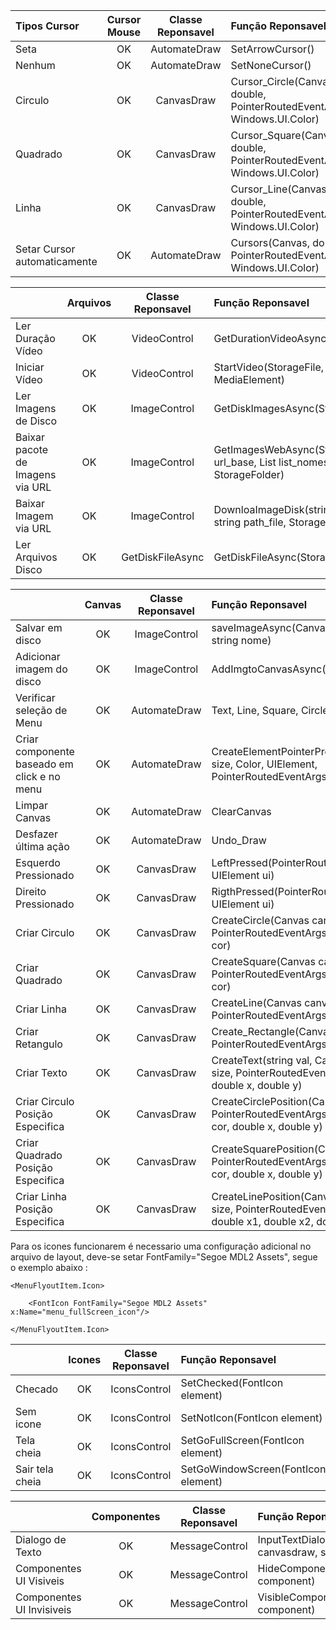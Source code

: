 |  Tipos Cursor | Cursor Mouse | Classe Reponsavel |  Função Reponsavel |
| :---         |     :---:      |   :---:      |          :--- |
| Seta | OK  |  AutomateDraw  |SetArrowCursor()
| Nenhum  | OK  |AutomateDraw  |SetNoneCursor()
| Circulo  | OK  |CanvasDraw  |Cursor_Circle(Canvas, double, PointerRoutedEventArgs, Windows.UI.Color)
| Quadrado  | OK  |CanvasDraw  |Cursor_Square(Canvas, double, PointerRoutedEventArgs, Windows.UI.Color)
| Linha  | OK  |  CanvasDraw  | Cursor_Line(Canvas, double, PointerRoutedEventArgs, Windows.UI.Color)
| Setar Cursor automaticamente  | OK  | AutomateDraw  | Cursors(Canvas, double, PointerRoutedEventArgs, Windows.UI.Color)

|   | Arquivos | Classe Reponsavel |  Função Reponsavel |
| :---         |     :---:      |   :---:      |          :--- |
| Ler Duração Vídeo | OK  |VideoControl|GetDurationVideoAsync(StorageFile)
| Iniciar Vídeo  | OK  |VideoControl|StartVideo(StorageFile, MediaElement)
| Ler Imagens de Disco  | OK  |ImageControl| GetDiskImagesAsync(StorageFolder)
| Baixar pacote de Imagens via URL  | OK  |ImageControl|GetImagesWebAsync(String url_base, List<String> list_nomes, StorageFolder)
| Baixar Imagem via URL  | OK  |ImageControl|DownloaImageDisk(string url_base, string path_file, StorageFolder)
| Ler Arquivos Disco  | OK  |GetDiskFileAsync|GetDiskFileAsync(StorageFolder)
  
|   | Canvas | Classe Reponsavel |  Função Reponsavel |
| :---         |     :---:      |   :---:      |          :--- |
| Salvar em disco | OK  | ImageControl  |saveImageAsync(Canvas, StorageFolder, string nome)
| Adicionar imagem do disco | OK  |ImageControl|AddImgtoCanvasAsync(Canvas, Image)
| Verificar seleção de Menu  | OK  |AutomateDraw| Text, Line, Square, Circle, Rectangle;
| Criar componente baseado em click e no menu | OK  | AutomateDraw |CreateElementPointerPressed(Canvas,double size, Color, UIElement, PointerRoutedEventArgs)
| Limpar Canvas  | OK  |AutomateDraw|ClearCanvas
| Desfazer última ação  | OK  |AutomateDraw|Undo_Draw
| Esquerdo Pressionado | OK  |CanvasDraw|LeftPressed(PointerRoutedEventArgs e, UIElement ui)
| Direito Pressionado  | OK  |CanvasDraw|RigthPressed(PointerRoutedEventArgs e, UIElement ui)
| Criar Circulo  | OK  |CanvasDraw|CreateCircle(Canvas canvas, PointerRoutedEventArgs e, double size, Color cor)
| Criar Quadrado  | OK  |CanvasDraw| CreateSquare(Canvas canvas, PointerRoutedEventArgs e, double size, Color cor)
| Criar Linha  | OK  |CanvasDraw|CreateLine(Canvas canvas, double size, PointerRoutedEventArgs e, Color cor)
| Criar Retangulo  | OK  |CanvasDraw|Create_Rectangle(Canvas canvas, PointerRoutedEventArgs e, Color cor)
| Criar Texto  | OK  |CanvasDraw| CreateText(string val, Canvas canvas, double size, PointerRoutedEventArgs e, Color cor, double x, double y)
| Criar Circulo Posição Especifica | OK  |CanvasDraw|CreateCirclePosition(Canvas canvas, PointerRoutedEventArgs e, double size, Color cor, double x, double y)
| Criar Quadrado  Posição Especifica| OK  |CanvasDraw|CreateSquarePosition(Canvas canvas, PointerRoutedEventArgs e, double size, Color cor, double x, double y)
| Criar Linha Posição Especifica | OK  |CanvasDraw|CreateLinePosition(Canvas canvas, double size, PointerRoutedEventArgs e, Color cor, double x1, double x2, double y1, double y2)

Para os icones funcionarem é necessario uma configuração adicional no arquivo de layout, deve-se setar FontFamily="Segoe MDL2 Assets", segue o exemplo abaixo :

<MenuFlyoutItem x:Name="menu_fullScreen" Visibility="Visible" Text="Go to Window" Click="Menu_fullScreen_Click">

    <MenuFlyoutItem.Icon>
    
        <FontIcon FontFamily="Segoe MDL2 Assets" x:Name="menu_fullScreen_icon"/>
        
    </MenuFlyoutItem.Icon>
    
</MenuFlyoutItem>
                    
|   | Icones | Classe Reponsavel |  Função Reponsavel |
| :---         |     :---:      |   :---:      |          :--- |
| Checado | OK  |IconsControl|SetChecked(FontIcon element)
| Sem icone  | OK  |IconsControl|SetNotIcon(FontIcon element)
| Tela cheia  | OK  |IconsControl|SetGoFullScreen(FontIcon element)
| Sair tela cheia  | OK  |  IconsControl|SetGoWindowScreen(FontIcon element)

|   | Componentes | Classe Reponsavel |  Função Reponsavel |
| :---         |     :---:      |   :---:      |          :--- |
| Dialogo de Texto | OK  |MessageControl|InputTextDialogAsync(CanvasDraw canvasdraw, string title)
| Componentes UI Visiveis  | OK  |MessageControl|HideComponent(UIElement[] component)
| Componentes UI Invisiveis  | OK  |MessageControl|VisibleComponent(UIElement[] component)
